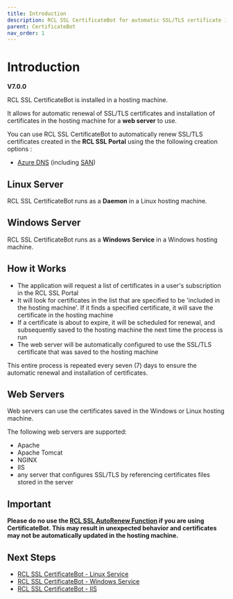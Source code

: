 ```yaml
---
title: Introduction
description: RCL SSL CertificateBot for automatic SSL/TLS certificate installation and renewal in Linux and Windows servers
parent: CertificateBot
nav_order: 1
---
```


# Introduction
**V7.0.0**

RCL SSL CertificateBot is installed in a hosting machine. 

It allows for automatic renewal of SSL/TLS certificates and installation of certificates in the hosting machine for a **web server** to use.

You can use RCL SSL CertificateBot to automatically renew SSL/TLS certificates created in the **RCL SSL Portal** using the the following creation options :

- [Azure DNS](../portal//azure-dns.md) (including [SAN](../portal/azure-dns-san.md)) 


## Linux Server

RCL SSL CertificateBot runs as a **Daemon** in a Linux hosting machine.

## Windows Server

RCL SSL CertificateBot runs as a **Windows Service** in a Windows hosting machine.

## How it Works

- The application will request a list of certificates in a user's subscription in the RCL SSL Portal
- It will look for certificates in the list that are specified to be 'included in the hosting machine'. If it finds a specified certificate, it will save the certificate in the hosting machine
- If a certificate is about to expire, it will be scheduled for renewal, and subsequently saved to the hosting machine the next time the process is run
- The web server will be automatically configured to use the SSL/TLS certificate that was saved to the hosting machine

This entire process is repeated every seven (7) days to ensure the automatic renewal and installation of certificates.

## Web Servers
Web servers can use the certificates saved in the Windows or Linux hosting machine.

The following web servers are supported:

- Apache
- Apache Tomcat
- NGINX
- IIS
- any server that configures SSL/TLS by referencing certificates files stored in the server

## Important
**Please do no use the [RCL SSL AutoRenew Function](../autorenew/autorenew.md) if you are using CertificateBot. This may result in unexpected behavior and certificates may not be automatically updated in the hosting machine.**

## Next Steps

- [RCL SSL CertificateBot - Linux Service](./linux-daemon)
- [RCL SSL CertificateBot - Windows Service](./windows-service)
- [RCL SSL CertificateBot - IIS](./iis.md)


